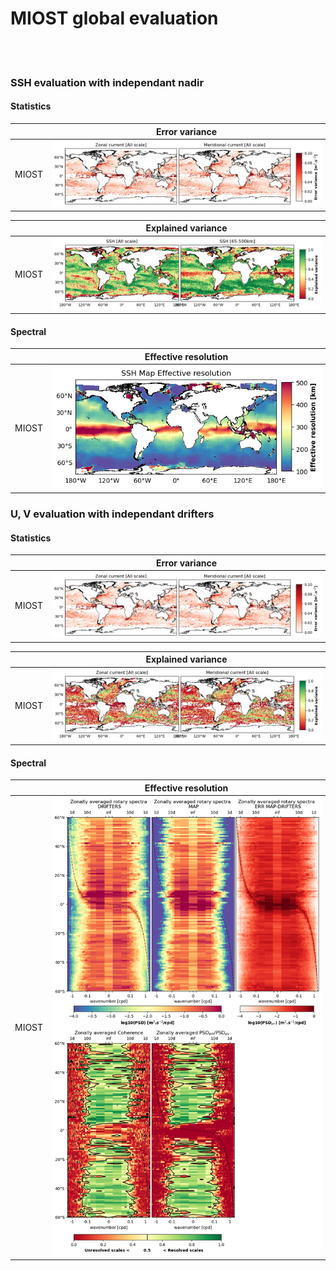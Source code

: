 # MIOST global evaluation 

<br> 

<br>  

### SSH evaluation with independant nadir

#### Statistics

|   | Error variance |
| ------ | -------------- | 
| MIOST | ![MIOST Error variance](figures/Maps_MIOST_errvar_glob.png) | 



|   | Explained variance |
| ------ | -------------- | 
| MIOST | ![MIOST Error variance](figures/Maps_MIOST_explvar_glob.png) | 


#### Spectral

|   | Effective resolution |
| ------ | -------------- | 
| MIOST | ![MIOST Effective resolution](figures/Maps_MIOST_effres_glob.png) | 


### U, V evaluation with independant drifters


#### Statistics

|   | Error variance |
| ------ | -------------- | 
| MIOST | ![MIOST currents error variance](figures/Maps_MIOST_errvar_glob_uv.png) | 



|   | Explained variance |
| ------ | -------------- | 
| MIOST | ![MIOST currents explained variance](figures/Maps_MIOST_explvar_glob_uv.png) | 

#### Spectral

|   | Effective resolution |
| ------ | -------------- |
| MIOST | ![MIOST currents effective resolution](figures/Maps_MIOST_effres_glob_uv.png) | 
